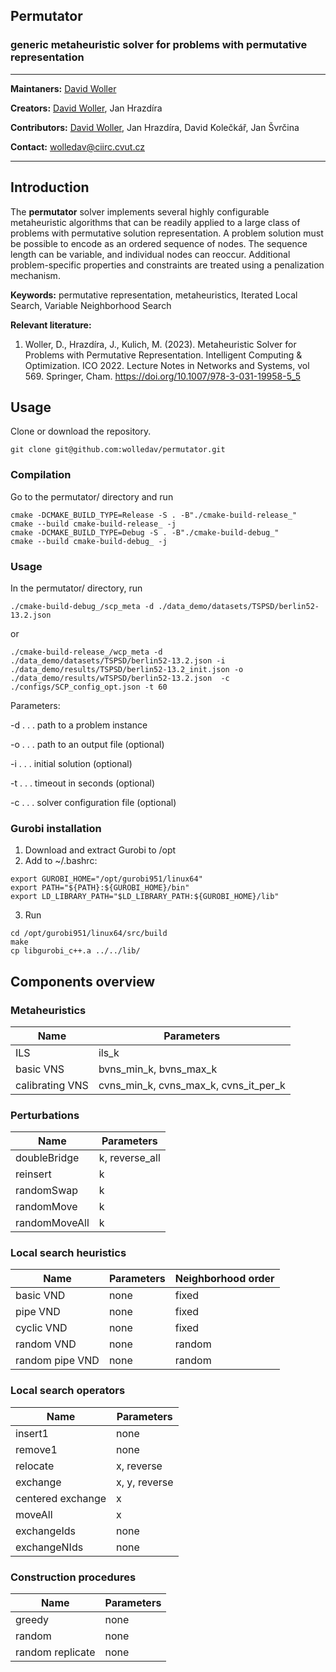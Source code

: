 ## Permutator 
### generic metaheuristic solver for problems with permutative representation 

---

**Maintaners:** [David Woller](http://imr.ciirc.cvut.cz/People/David)

**Creators:** [David Woller](http://imr.ciirc.cvut.cz/People/David), Jan Hrazdíra

**Contributors:** [David Woller](http://imr.ciirc.cvut.cz/People/David), Jan Hrazdíra, David Kolečkář, Jan Švrčina

**Contact:** wolledav@ciirc.cvut.cz

---

## Introduction

The **permutator** solver implements several highly configurable metaheuristic algorithms that can be readily applied to a large class of problems with permutative solution representation.
A problem solution must be possible to encode as an ordered sequence of nodes.
The sequence length can be variable, and individual nodes can reoccur.
Additional problem-specific properties and constraints are treated using a penalization mechanism.

**Keywords:** permutative representation, metaheuristics, Iterated Local Search, Variable Neighborhood Search

**Relevant literature:**

1. Woller, D., Hrazdíra, J., Kulich, M. (2023). Metaheuristic Solver for Problems with Permutative Representation. Intelligent Computing & Optimization. ICO 2022. Lecture Notes in Networks and Systems, vol 569. Springer, Cham. https://doi.org/10.1007/978-3-031-19958-5_5




## Usage

Clone or download the repository. 

```
git clone git@github.com:wolledav/permutator.git
```


### Compilation

Go to the permutator/ directory and run

```
cmake -DCMAKE_BUILD_TYPE=Release -S . -B"./cmake-build-release_"
cmake --build cmake-build-release_ -j
cmake -DCMAKE_BUILD_TYPE=Debug -S . -B"./cmake-build-debug_"
cmake --build cmake-build-debug_ -j
```

### Usage
In the permutator/ directory, run
```
./cmake-build-debug_/scp_meta -d ./data_demo/datasets/TSPSD/berlin52-13.2.json
```
or
```
./cmake-build-release_/wcp_meta -d ./data_demo/datasets/TSPSD/berlin52-13.2.json -i ./data_demo/results/TSPSD/berlin52-13.2_init.json -o ./data_demo/results/wTSPSD/berlin52-13.2.json  -c ./configs/SCP_config_opt.json -t 60
```
Parameters:

-d . . . path to a problem instance

-o . . . path to an output file (optional)

-i . . . initial solution (optional)

-t . . . timeout in seconds (optional)

-c . . . solver configuration file (optional)


### Gurobi installation
1) Download and extract Gurobi to /opt
2) Add to ~/.bashrc:
```
export GUROBI_HOME="/opt/gurobi951/linux64"
export PATH="${PATH}:${GUROBI_HOME}/bin"
export LD_LIBRARY_PATH="$LD_LIBRARY_PATH:${GUROBI_HOME}/lib"
```
3) Run
```
cd /opt/gurobi951/linux64/src/build
make
cp libgurobi_c++.a ../../lib/
```


## Components overview

### Metaheuristics
| Name            | Parameters                            |
|-----------------|---------------------------------------|
| ILS             | ils_k                                 |
| basic VNS       | bvns_min_k, bvns_max_k                |
| calibrating VNS | cvns_min_k, cvns_max_k, cvns_it_per_k |

### Perturbations
| Name            | Parameters     |
|-----------------|----------------|
| doubleBridge   | k, reverse_all |
| reinsert        | k              |
| randomSwap     | k              |
| randomMove     | k              |
| randomMoveAll | k              |

### Local search heuristics
| Name            | Parameters | Neighborhood order |
|-----------------|------------|--------------------|
| basic VND       | none       | fixed              |
| pipe VND        | none       | fixed              |
| cyclic VND      | none       | fixed              |
| random VND      | none       | random             |
| random pipe VND | none       | random             |

### Local search operators
| Name              | Parameters    |
|-------------------|---------------|
| insert1           | none          |
| remove1           | none          |
| relocate          | x, reverse    |
| exchange          | x, y, reverse |
| centered exchange | x             |
| moveAll          | x             |
| exchangeIds      | none          |
| exchangeNIds    | none          |

### Construction procedures
| Name             | Parameters |
|------------------|------------|
| greedy           | none       |
| random           | none       |
| random replicate | none       |



